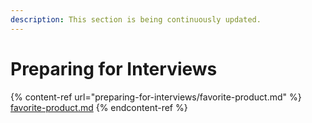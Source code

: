 ```yaml
---
description: This section is being continuously updated.
---
```


# Preparing for Interviews

{% content-ref url="preparing-for-interviews/favorite-product.md" %}
[favorite-product.md](preparing-for-interviews/favorite-product.md)
{% endcontent-ref %}
